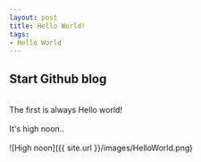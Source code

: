```yaml
---
layout: post
title: Hello World!
tags:
- Hello World
---
```


## **Start Github blog**
<br/>
 The first is always Hello world!
<br/><br/>
It's high noon..
<br/><br/>
![High noon]({{ site.url }}/images/HelloWorld.png)